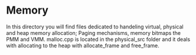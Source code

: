 # Memory

 In this directory you will find files dedicated to handeling virtual, physical and heap memory allocation;
Paging mechanisms, memory bitmaps the PMM and VMM. malloc.cpp is located in the physical_src folder
and it deals with allocating to the heap with allocate_frame and free_frame.

